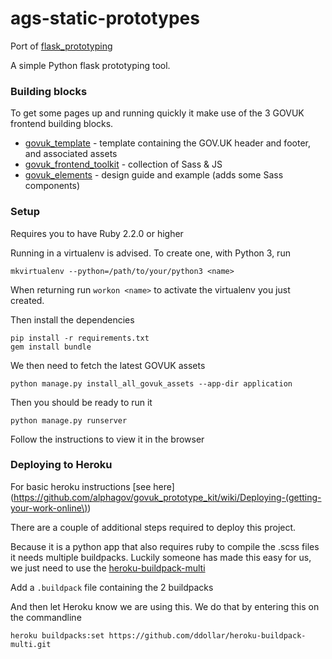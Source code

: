 # ags-static-prototypes

Port of [flask_prototyping](https://github.com/colmjude/flask_prototyping)

A simple Python flask prototyping tool.

### Building blocks

To get some pages up and running quickly it make use of the 3 GOVUK frontend building blocks.

* [govuk_template](https://github.com/alphagov/govuk_template) - template containing the GOV.UK header and footer, and associated assets
* [govuk_frontend_toolkit](https://github.com/alphagov/govuk_frontend_toolkit) - collection of Sass & JS 
* [govuk_elements](https://github.com/alphagov/govuk_elements) - design guide and example (adds some Sass components)

### Setup

Requires you to have Ruby 2.2.0 or higher

Running in a virtualenv is advised. To create one, with Python 3, run

```
mkvirtualenv --python=/path/to/your/python3 <name>
```

When returning run `workon <name>` to activate the virtualenv you just created.

Then install the dependencies

```
pip install -r requirements.txt
gem install bundle
```

We then need to fetch the latest GOVUK assets

```
python manage.py install_all_govuk_assets --app-dir application
```

Then you should be ready to run it

```
python manage.py runserver
```

Follow the instructions to view it in the browser


### Deploying to Heroku

For basic heroku instructions [see here](https://github.com/alphagov/govuk_prototype_kit/wiki/Deploying-(getting-your-work-online\))

There are a couple of additional steps required to deploy this project.

Because it is a python app that also requires ruby to compile the .scss files it needs multiple buildpacks. Luckily someone has made this easy for us, we just need to use the [heroku-buildpack-multi](https://github.com/ddollar/heroku-buildpack-multi)

Add a `.buildpack` file containing the 2 buildpacks

And then let Heroku know we are using this. We do that by entering this on the commandline

```
heroku buildpacks:set https://github.com/ddollar/heroku-buildpack-multi.git
```


